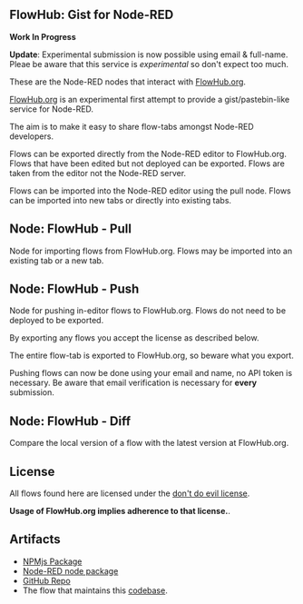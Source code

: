 ## FlowHub: Gist for Node-RED

**Work In Progress**

**Update**: Experimental submission is now possible using email & full-name. Pleae be aware that this service is *experimental* so don't expect too much.

These are the Node-RED nodes that interact with [FlowHub.org](https://flowhub.org).

[FlowHub.org](https://FlowHub.org) is an experimental first attempt to provide a gist/pastebin-like service for Node-RED.

The aim is to make it easy to share flow-tabs amongst Node-RED developers.

Flows can be exported directly from the Node-RED editor to FlowHub.org. Flows that have been edited but not deployed can be exported. Flows are taken from the editor not the Node-RED server.

Flows can be imported into the Node-RED editor using the pull node. Flows can be imported into new tabs or directly into existing tabs.

## Node: FlowHub - Pull

Node for importing flows from FlowHub.org. Flows may be imported into an existing tab or a new tab.

## Node: FlowHub - Push

Node for pushing in-editor flows to FlowHub.org. Flows do not need to be deployed to be exported.

By exporting any flows you accept the license as described below.

The entire flow-tab is exported to FlowHub.org, so beware what you export.

Pushing flows can now be done using your email and name, no API token is necessary. Be aware that email verification is necessary for **every** submission.

## Node: FlowHub - Diff

Compare the local version of a flow with the latest version at FlowHub.org. 




## License

All flows found here are licensed under the [don't do evil license](https://cdn.openmindmap.org/LICENSE.txt).

**Usage of FlowHub.org implies adherence to that license.**.

## Artifacts

- [NPMjs Package](https://www.npmjs.com/package/@gregoriusrippenstein/node-red-contrib-flowhub)
- [Node-RED node package](https://flows.nodered.org/node/@gregoriusrippenstein/node-red-contrib-flowhub)
- [GitHub Repo](https://github.com/gorenje/node-red-contrib-flowhub)
- The flow that maintains this [codebase](https://flowhub.org/f/4a831589774ecb04).


